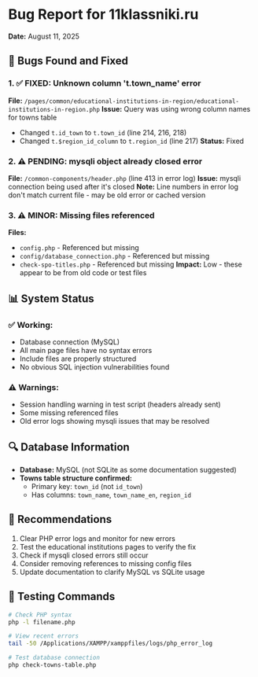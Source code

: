 # Bug Report for 11klassniki.ru
**Date:** August 11, 2025

## 🐛 Bugs Found and Fixed

### 1. ✅ FIXED: Unknown column 't.town_name' error
**File:** `/pages/common/educational-institutions-in-region/educational-institutions-in-region.php`
**Issue:** Query was using wrong column names for towns table
- Changed `t.id_town` to `t.town_id` (line 214, 216, 218)
- Changed `t.$region_id_column` to `t.region_id` (line 217)
**Status:** Fixed

### 2. ⚠️ PENDING: mysqli object already closed error
**File:** `/common-components/header.php` (line 413 in error log)
**Issue:** mysqli connection being used after it's closed
**Note:** Line numbers in error log don't match current file - may be old error or cached version

### 3. ⚠️ MINOR: Missing files referenced
**Files:**
- `config.php` - Referenced but missing
- `config/database_connection.php` - Referenced but missing  
- `check-spo-titles.php` - Referenced but missing
**Impact:** Low - these appear to be from old code or test files

## 📊 System Status

### ✅ Working:
- Database connection (MySQL)
- All main page files have no syntax errors
- Include files are properly structured
- No obvious SQL injection vulnerabilities found

### ⚠️ Warnings:
- Session handling warning in test script (headers already sent)
- Some missing referenced files
- Old error logs showing mysqli issues that may be resolved

## 🔍 Database Information
- **Database:** MySQL (not SQLite as some documentation suggested)
- **Towns table structure confirmed:**
  - Primary key: `town_id` (not `id_town`)
  - Has columns: `town_name`, `town_name_en`, `region_id`

## 📝 Recommendations
1. Clear PHP error logs and monitor for new errors
2. Test the educational institutions pages to verify the fix
3. Check if mysqli closed errors still occur
4. Consider removing references to missing config files
5. Update documentation to clarify MySQL vs SQLite usage

## 🧪 Testing Commands
```bash
# Check PHP syntax
php -l filename.php

# View recent errors
tail -50 /Applications/XAMPP/xamppfiles/logs/php_error_log

# Test database connection
php check-towns-table.php
```